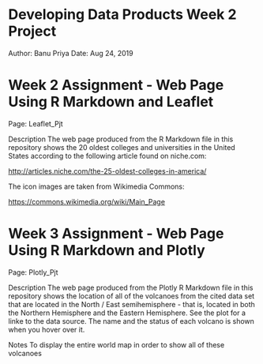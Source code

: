 Developing Data Products Week 2 Project
================
Author: Banu Priya
Date: Aug 24, 2019

Week 2 Assignment - Web Page Using R Markdown and Leaflet
=========================================================
Page: Leaflet_Pjt

Description
The web page produced from the R Markdown file in this repository shows the 20 oldest colleges and universities in the United States according to the following article found on niche.com:

http://articles.niche.com/the-25-oldest-colleges-in-america/

The icon images are taken from Wikimedia Commons:

https://commons.wikimedia.org/wiki/Main_Page


Week 3 Assignment - Web Page Using R Markdown and Plotly
========================================================
Page: Plotly_Pjt

Description
The web page produced from the Plotly R Markdown file in this repository shows the location of all of the volcanoes from the cited data set that are located in the North / East semihemisphere - that is, located in both the Northern Hemisphere and the Eastern Hemisphere. See the plot for a linke to the data source. The name and the status of each volcano is shown when you hover over it.

Notes
To display the entire world map in order to show all of these volcanoes
